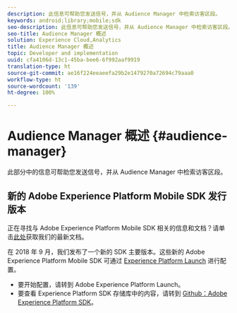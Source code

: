 ```yaml
---
description: 此信息可帮助您发送信号，并从 Audience Manager 中检索访客区段。
keywords: android;library;mobile;sdk
seo-description: 此信息可帮助您发送信号，并从 Audience Manager 中检索访客区段。
seo-title: Audience Manager 概述
solution: Experience Cloud,Analytics
title: Audience Manager 概述
topic: Developer and implementation
uuid: cfa4106d-13c1-45ba-bee6-6f992aaf9919
translation-type: ht
source-git-commit: ae16f224eeaeefa29b2e1479270a72694c79aaa0
workflow-type: ht
source-wordcount: '139'
ht-degree: 100%

---
```



# Audience Manager 概述 {#audience-manager}

此部分中的信息可帮助您发送信号，并从 Audience Manager 中检索访客区段。

## 新的 Adobe Experience Platform Mobile SDK 发行版本

正在寻找与 Adobe Experience Platform Mobile SDK 相关的信息和文档？请单击[此处](https://aep-sdks.gitbook.io/docs/)获取我们的最新文档。

在 2018 年 9 月，我们发布了一个新的 SDK 主要版本。这些新的 Adobe Experience Platform Mobile SDK 可通过 [Experience Platform Launch](https://www.adobe.com/cn/experience-platform/launch.html) 进行配置。

* 要开始配置，请转到 Adobe Experience Platform Launch。
* 要查看 Experience Platform SDK 存储库中的内容，请转到 [Github：Adobe Experience Platform SDK](https://github.com/Adobe-Marketing-Cloud/acp-sdks)。
